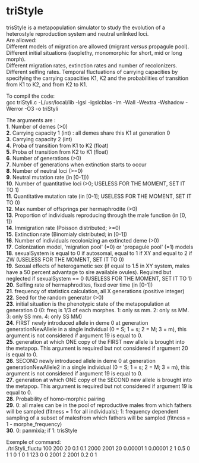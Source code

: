 # triStyle
trisStyle is a metapopulation simulator to study the evolution of a heterostyle reproduction system and neutral unlinked loci.  
Are allowed:  
	Different models of migration are allowed (migrant _*versus*_ propagule pool).  
	Different initial situations (isoplethy, monomorphic for short, mid or long morph).  
	Different migration rates, extinction rates and number of recolonizers.  
	Different selfing rates. 
	Temporal fluctuations of carrying capacities by specifying the carrying capacities K1, K2 and the probabilities of transition from K1 to K2, and from K2 to K1.  


To compil the code:  
gcc triStyli.c -L/usr/local/lib -lgsl -lgslcblas -lm -Wall -Wextra -Wshadow -Werror -O3 -o triStyli  
  
The arguments are :  
	__1__. Number of demes (>0)  
	__2__. Carrying capacity 1 (int) : all demes share this K1 at generation 0  
	__3__. Carrying capacity 2 (int)  
	__4__. Proba of transition from K1 to K2 (float)  
	__5__. Proba of transition from K2 to K1 (float)  
	__6__. Number of generations (>0)  
	__7__. Number of generations when extinction starts to occur  
	__8__. Number of neutral loci (>=0)  
	__9__. Neutral mutation rate (in [0-1]))  
	__10__. Number of quantitative loci (>0; USELESS FOR THE MOMENT, SET IT TO 1)  
	__11__. Quantitative mutation rate (in [0-1]; USELESS FOR THE MOMENT, SET IT TO 0)  
	__12__. Max number of offsprings per hermaphrodite (>0)  
	__13__. Proportion of individuals reproducing through the male function (in [0, 1])  
	__14__. Immigration rate (Poisson distributed; >=0)  
	__15__. Extinction rate (Binomialy distributed; in [0-1])  
	__16__. Number of individuals recolonizing an extincted deme (>0)  
	__17__. Colonization model, 'migration pool' (=0) or 'propagule pool' (=1) models  
	__18__. sexualSystem is equal to 0 if autosomal, equal to 1 if XY and equal to 2 if ZW (USELESS FOR THE MOMENT, SET IT TO 0)  
	__19__. Sexual effects of heterogametic sex (if equal to 1.5 in XY system, males have a 50 percent advantage to sire available ovules). Required but neglected if sexualSystem == 0 (USELESS FOR THE MOMENT, SET IT TO 1)  
	__20__. Selfing rate of hermaphrodites, fixed over time (in [0-1])  
	__21__. frequency of statistics calculation, all X generations (positive integer)  
	__22__. Seed for the random generator (>0)  
	__23__. initial situation is the phenotypic state of the metapopulation at generation 0 (0: freq is 1/3 of each morphes. 1: only ss mm. 2: only ss MM. 3: only SS mm. 4: only SS MM)  
	__24__. FIRST newly introduced allele in deme 0 at generation generationNewAllele in a single individual (0 = S; 1 = s; 2 = M; 3 = m), this argument is not considered if argument 19 is equal to 0.  
	__25__. generation at which ONE copy of the FIRST new allele is brought into the metapop. This argument is required but not considered if argument 20 is equal to 0.  
	__26__. SECOND newly introduced allele in deme 0 at generation generationNewAllele2 in a single individual (0 = S; 1 = s; 2 = M; 3 = m), this argument is not considered if argument 19 is equal to 0.  
	__27__. generation at which ONE copy of the SECOND new allele is brought into the metapop. This argument is required but not considered if argument 19 is equal to 0.  
	__28__. Probability of homo-morphic pairing  
	__29__. 0: all males can be in the pool of reproductive males from which fathers will be sampled (fitness = 1 for all individuals); 1: frequency dependent sampling of a subset of malesfrom which fathers will be sampled (fitness = 1 - morphe_frequency)  
	__30__. 0: panmixia; if 1: trisStyle  



Exemple of command:  
./triStyli_fluctu 100   200 20 0.1 0.1   2000 2001   20 0.00001 1 0.00001   2 1   0.5 0 1   1   0 1   0   1   123   0   0   2001   2   2001   0.2   0 1  

